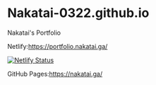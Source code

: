 # Nakatai-0322.github.io

Nakatai's Portfolio

Netlify:https://portfolio.nakatai.ga/

[![Netlify Status](https://api.netlify.com/api/v1/badges/8a829734-5bb9-4825-80e2-909b28e93383/deploy-status)](https://app.netlify.com/sites/nakatai-0322-portfolio/deploys)

GitHub Pages:https://nakatai.ga/
